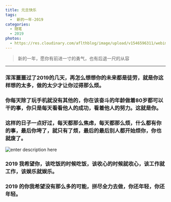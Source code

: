 ```yaml
---
title: 元旦快乐
tags:
  -  新的一年-2019
categories:
  - 随笔
  - 2019
photos:
  - https://res.cloudinary.com/aflthblog/image/upload/v1546596311/webimage/pC6B8MMhrjypy6zc59n433ugHmVFxgNGTqmXAhiV70TSztcv6WiuTLgQGnehbSzxADWZEV9sXLosLqe31sSGN6hrVRfs2rzSUmaBhxzhBIfxklTR2mwvr8xAKd1MInJf.jpg
---
```


<blockquote class="blockquote-center">新的一年，愿你有前进一寸的勇气，也有后退一尺的从容</blockquote>

---


### 浑浑噩噩过了2019的几天，再怎么想想你的未来都是徒劳，就是你这样想的太多，做的太少才让你过得那么烦。


### 你每天除了玩手机就没有其他的，你在该奋斗的年龄做着80岁都可以干的事，你只是每天看看他人的成功，看着他人的努力。这就是你。


### 这样的日子一点好过，每天都那么焦虑，每天都那么烦，什么都有你的事，最后你垮了，就只有了烦，最后的最后别人都开始烦你，你也就废了。

![enter description here](https://res.cloudinary.com/aflthblog/image/upload/v1546596310/webimage/2019.jpg)
### 2019 我希望你，该吃饭的时候吃饭，该收心的时候就收心，该工作就工作，该娱乐就娱乐。

### 2019 的你我希望没有那么多的可能，拼尽全力去做，你还年轻，**你还年轻**。



